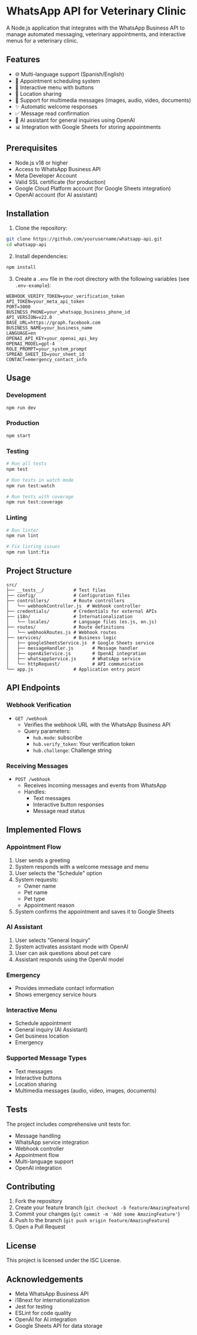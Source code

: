 # WhatsApp API for Veterinary Clinic

A Node.js application that integrates with the WhatsApp Business API to manage automated messaging, veterinary appointments, and interactive menus for a veterinary clinic.

## Features

- 🌐 Multi-language support (Spanish/English)
- 📅 Appointment scheduling system
- 🔄 Interactive menu with buttons
- 📍 Location sharing
- 📸 Support for multimedia messages (images, audio, video, documents)
- ✨ Automatic welcome responses
- ✅ Message read confirmation
- 🧠 AI assistant for general inquiries using OpenAI
- 📊 Integration with Google Sheets for storing appointments

## Prerequisites

- Node.js v18 or higher
- Access to WhatsApp Business API
- Meta Developer Account
- Valid SSL certificate (for production)
- Google Cloud Platform account (for Google Sheets integration)
- OpenAI account (for AI assistant)

## Installation

1. Clone the repository:
```bash
git clone https://github.com/yourusername/whatsapp-api.git
cd whatsapp-api
```

2. Install dependencies:
```bash
npm install
```

3. Create a `.env` file in the root directory with the following variables (see `.env-example`):
```env
WEBHOOK_VERIFY_TOKEN=your_verification_token
API_TOKEN=your_meta_api_token
PORT=3000
BUSINESS_PHONE=your_whatsapp_business_phone_id
API_VERSION=v22.0
BASE_URL=https://graph.facebook.com
BUSINESS_NAME=your_business_name
LANGUAGE=en
OPENAI_API_KEY=your_openai_api_key
OPENAI_MODEL=gpt-4
ROLE_PROMPT=your_system_prompt
SPREAD_SHEET_ID=your_sheet_id
CONTACT=emergency_contact_info
```

## Usage

### Development
```bash
npm run dev
```

### Production
```bash
npm start
```

### Testing
```bash
# Run all tests
npm test

# Run tests in watch mode
npm run test:watch

# Run tests with coverage
npm run test:coverage
```

### Linting
```bash
# Run linter
npm run lint

# Fix linting issues
npm run lint:fix
```

## Project Structure

```
src/
├── __tests__/           # Test files
├── config/              # Configuration files
├── controllers/         # Route controllers
│   └── webhookController.js  # Webhook controller
├── credentials/         # Credentials for external APIs
├── i18n/                # Internationalization
│   └── locales/         # Language files (es.js, en.js)
├── routes/              # Route definitions
│   └── webhookRoutes.js # Webhook routes
├── services/            # Business logic
│   ├── googleSheetsService.js  # Google Sheets service
│   ├── messageHandler.js       # Message handler
│   ├── openAiService.js        # OpenAI integration
│   ├── whatsappService.js      # WhatsApp service
│   └── httpRequest/            # API communication
└── app.js               # Application entry point
```

## API Endpoints

### Webhook Verification
- `GET /webhook`
  - Verifies the webhook URL with the WhatsApp Business API
  - Query parameters:
    - `hub.mode`: subscribe
    - `hub.verify_token`: Your verification token
    - `hub.challenge`: Challenge string

### Receiving Messages
- `POST /webhook`
  - Receives incoming messages and events from WhatsApp
  - Handles:
    - Text messages
    - Interactive button responses
    - Message read status

## Implemented Flows

### Appointment Flow
1. User sends a greeting
2. System responds with a welcome message and menu
3. User selects the "Schedule" option
4. System requests:
   - Owner name
   - Pet name
   - Pet type
   - Appointment reason
5. System confirms the appointment and saves it to Google Sheets

### AI Assistant
1. User selects "General Inquiry"
2. System activates assistant mode with OpenAI
3. User can ask questions about pet care
4. Assistant responds using the OpenAI model

### Emergency
- Provides immediate contact information
- Shows emergency service hours

### Interactive Menu
- Schedule appointment
- General inquiry (AI Assistant)
- Get business location
- Emergency

### Supported Message Types
- Text messages
- Interactive buttons
- Location sharing
- Multimedia messages (audio, video, images, documents)

## Tests

The project includes comprehensive unit tests for:
- Message handling
- WhatsApp service integration
- Webhook controller
- Appointment flow
- Multi-language support
- OpenAI integration

## Contributing

1. Fork the repository
2. Create your feature branch (`git checkout -b feature/AmazingFeature`)
3. Commit your changes (`git commit -m 'Add some AmazingFeature'`)
4. Push to the branch (`git push origin feature/AmazingFeature`)
5. Open a Pull Request

## License

This project is licensed under the ISC License.

## Acknowledgements

- Meta WhatsApp Business API
- i18next for internationalization
- Jest for testing
- ESLint for code quality
- OpenAI for AI integration
- Google Sheets API for data storage 